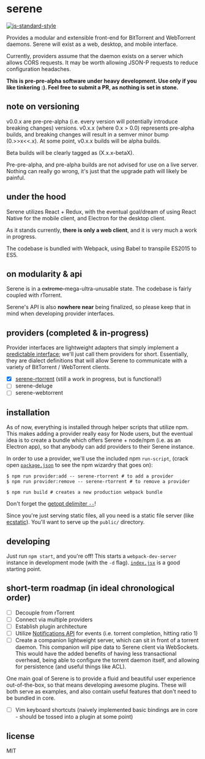 # serene

[![js-standard-style](https://img.shields.io/badge/code%20style-standard-brightgreen.svg)](http://standardjs.com/)

Provides a modular and extensible front-end for BitTorrent and WebTorrent daemons. Serene will exist as a web, desktop, and mobile interface.

Currently, providers assume that the daemon exists on a server which allows CORS requests. It may be worth allowing JSON-P requests to reduce configuration headaches.

**This is pre-pre-alpha software under heavy development. Use only if you like tinkering :). Feel free to submit a PR, as nothing is set in stone.**

## note on versioning

v0.0.x are pre-pre-alpha (i.e. every version will potentially introduce breaking changes) versions. v0.x.x (where 0.x > 0.0) represents pre-alpha builds, and breaking changes will result in a semver minor bump (0.>>x<<.x). At some point, v0.x.x builds will be alpha builds.

Beta builds will be clearly tagged as (X.x.x-betaX).

Pre-pre-alpha, and pre-alpha builds are not advised for use on a live server. Nothing can really go wrong, it's just that the upgrade path will likely be painful.

## under the hood

Serene utilizes React + Redux, with the eventual goal/dream of using React Native for the mobile client, and Electron for the desktop client.

As it stands currently, **there is only a web client**, and it is very much a work in progress.

The codebase is bundled with Webpack, using Babel to transpile ES2015 to ES5.

## on modularity & api

Serene is in a ~~extreme-~~mega-ultra-unusable state. The codebase is fairly coupled with rTorrent.

Serene's API is also **nowhere near** being finalized, so please keep that in mind when developing provider interfaces.

## providers (completed & in-progress)

Provider interfaces are lightweight adapters that simply implement a [predictable interface](); we'll just call them providers for short. Essentially, they are dialect definitions that will allow Serene to communicate with a variety of BitTorrent / WebTorrent clients.

- [x] [serene-rtorrent](https://github.com/sidd/serene-rtorrent) (still a work in progress, but is functional!)
- [ ] serene-deluge
- [ ] serene-webtorrent

## installation

As of now, everything is installed through helper scripts that utilize npm. This makes adding a provider really easy for Node users, but the eventual idea is to create a bundle which offers Serene + node/npm (i.e. as an Electron app), so that anybody can add providers to their Serene instance.

In order to use a provider, we'll use the included npm `run-script`, (crack open [`package.json`](package.json) to see the npm wizardry that goes on):

```
$ npm run provider:add -- serene-rtorrent # to add a provider
$ npm run provider:remove -- serene-rtorrent # to remove a provider

$ npm run build # creates a new production webpack bundle
```

Don't forget the [getopt delimiter `--`](https://docs.npmjs.com/cli/run-script#description)!

Since you're just serving static files, all you need is a static file server (like [ecstatic](https://npmjs.com/package/ecstatic)). You'll want to serve up the `public/` directory.

## developing

Just run `npm start`, and you're off! This starts a `webpack-dev-server` instance in development mode (with the `-d` flag). [`index.jsx`](assets/index.jsx) is a good starting point.

## short-term roadmap (in ideal chronological order)

- [ ] Decouple from rTorrent
- [ ] Connect via multiple providers
- [ ] Establish plugin architecture
- [ ] Utilize [Notifications API](https://developer.mozilla.org/en-US/docs/Web/API/Notifications_API/Using_the_Notifications_API) for events (i.e. torrent completion, hitting ratio 1)
- [ ] Create a companion lightweight server, which can sit in front of a torrent daemon. This companion will pipe data to Serene client via WebSockets. This would have the added benefits of having less transactional overhead, being able to configure the torrent daemon itself, and allowing for persistence (and useful things like ACL).

One main goal of Serene is to provide a fluid and beautiful user experience out-of-the-box, so that means developing awesome plugins. These will both serve as examples, and also contain useful features that don't need to be bundled in core.

- [ ] Vim keyboard shortcuts (naively implemented basic bindings are in core - should be tossed into a plugin at some point)

## license

MIT
